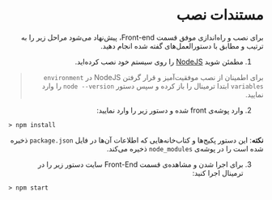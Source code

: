 <div dir="rtl">

# مستندات نصب

برای نصب و راه‌اندازی موفق قسمت Front-end، پیش‌نهاد می‌شود مراحل زیر را به ترتیب و مطابق با دستورالعمل‌های گفته شده انجام دهید.

1. مطمئن شوید [NodeJS](https://nodejs.org/en/download/) را روی سیستم خود نصب کرده‌اید.

> برای اطمینان از نصب موفقیت‌آمیز و قرار گرفتن NodeJS در `environment variables‍` ابتدا ترمینال را باز کرده و سپس دستور `node --version` را وارد نمایید.

2. وارد پوشه‌ی front شده و دستور زیر را وارد نمایید:

<div dir='ltr'>

```
> npm install
```
</div>

**نکته**: این دستور پکیج‌ها و کتاب‌خانه‌هایی که اطلاعات آن‌ها در فایل `package.json` ذخیره شده است را در پوشه‌ی `node_modules` ذخیره می‌کند.

3. برای اجرا شدن و مشاهده‌ی قسمت Front-End سایت دستور زیر را در ترمینال اجرا کنید:

<div dir='ltr'>

```
> npm start
```
</div>
</div>